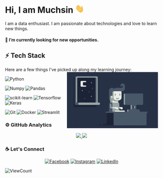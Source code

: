 # Hi, I am Muchsin <img src="https://raw.githubusercontent.com/ABSphreak/ABSphreak/master/gifs/Hi.gif" width="30px">

I am  a data enthusiast. I am passionate about technologies and love to learn new things.
#### 🔭 I’m currently looking for new opportunities.


## ⚡ Tech Stack
Here are a few things I've picked up along my learning journey:
<img alt="Night Coding" src="https://raw.githubusercontent.com/AVS1508/AVS1508/master/assets/Night-Coding.gif" align="right"/>

![Python](https://img.shields.io/badge/Python-14354C?style=for-the-badge&logo=python&logoColor=white) 

![Numpy](https://img.shields.io/badge/numpy%20-%23013243.svg?&style=for-the-badge&logo=numpy&logoColor=white)
![Pandas](https://img.shields.io/badge/pandas%20-%23150458.svg?&style=for-the-badge&logo=pandas&logoColor=white)
<!--![Matplotlib](https://img.shields.io/badge/-matplotlib-blue?&style=for-the-badge&logo=matplotlib&logoColor=white)-->   

![scikit-learn](https://img.shields.io/badge/-scikit--learn-yellow?&style=for-the-badge&logo=scikit-learn&logoColor=white)
![Tensorflow](https://img.shields.io/badge/-Tensorflow-orange?&style=for-the-badge&logo=Tensorflow&logoColor=white)
![Keras](https://img.shields.io/badge/Keras%20-%23D00000.svg?&style=for-the-badge&logo=Keras&logoColor=white)
 
![Git](https://img.shields.io/badge/git%20-%23F05033.svg?&style=for-the-badge&logo=git&logoColor=white)
![Docker](https://img.shields.io/badge/docker%20-blue.svg?&style=for-the-badge&logo=docker&logoColor=white)
![Streamlit](https://img.shields.io/badge/streamlit%20-red.svg?&style=for-the-badge&logo=streamlit&logoColor=white)

### ⚙️ GitHub Analytics

<p align="center">
<a href="https://github.com/mmuchsin">
  <img height="180em" src="https://github-readme-stats-eight-theta.vercel.app/api?username=mmuchsin&show_icons=true&theme=algolia&include_all_commits=true&count_private=true"/>
  <img height="180em" src="https://github-readme-stats-eight-theta.vercel.app/api/top-langs/?username=mmuchsin&layout=compact&langs_count=8&theme=algolia"/>
</a>
</p>
 

### :coffee: Let's Connect 
<p align="center">
	<a href="https://www.facebook.com/mmuchsin21/"><img src="https://img.icons8.com/bubbles/50/000000/facebook-new.png" alt="Facebook"/></a>
	<a href="https://www.instagram.com/mmuchsinn/"><img src="https://img.icons8.com/bubbles/50/000000/instagram.png" alt="Instagram"/></a>
  <a href="https://www.linkedin.com/in/m-muchsin/"><img src="https://img.icons8.com/bubbles/50/000000/linkedin.png" alt="LinkedIn"/></a>
	<!--<a href="https://twitter.com/shin_osc"><img src="https://img.icons8.com/bubbles/50/000000/twitter.png" alt="Twitter"/></a> -->
</p>


![ViewCount](https://views.whatilearened.today/views/github/mmuchsin/views.svg)
